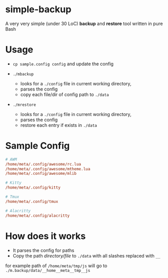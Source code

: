 # simple-backup
A very very simple (under 30 LoC) **backup** and **restore** tool written in pure Bash

# Usage
- `cp sample.config config` and update the config
- `./mbackup` 
  - looks for a `./config` file in current working directory,
  - parses the config
  - copy each file/dir of config path to `./data`

- `./mrestore`
  - looks for a `./config` file in current working directory,
  - parses the config
  - restore each entry if exists in `./data`

# Sample Config
```cfg
# AWM
/home/meta/.config/awesome/rc.lua
/home/meta/.config/awesome/mtheme.lua
/home/meta/.config/awesome/mlib

# Kitty
/home/meta/.config/kitty

# Tmux
/home/meta/.config/tmux

# Alacritty
/home/meta/.config/alacritty
```
# How does it works
- It parses the config for paths
- Copy the path _directory/file_ to `./data` with all slashes replaced with `__`

for example path of
`/home/meta/tmp/js` will go to `./m.backup/data/__home__meta__tmp__js`
